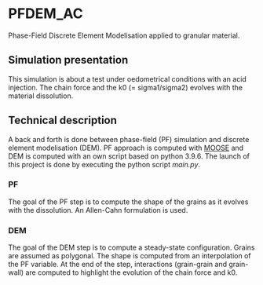 # PFDEM_AC
Phase-Field Discrete Element Modelisation applied to granular material.

## Simulation presentation
This simulation is about a test under oedometrical conditions with an acid injection.
The chain force and the k0 (= sigma1/sigma2) evolves with the material dissolution.

## Technical description
A back and forth is done between phase-field (PF) simulation and discrete element modelisation (DEM). PF approach is computed with [MOOSE](https://github.com/idaholab/moose) and DEM is computed with an own script based on python 3.9.6. The launch of this project is done by executing the python script <i>main.py</i>.

### PF
The goal of the PF step is to compute the shape of the grains as it evolves with the dissolution.
An Allen-Cahn formulation is used.

### DEM
The goal of the DEM step is to compute a steady-state configuration. Grains are assumed as polygonal. The shape is computed from an interpolation of the PF variable. At the end of the step, interactions (grain-grain and grain-wall) are computed to highlight the evolution of the chain force and k0.
